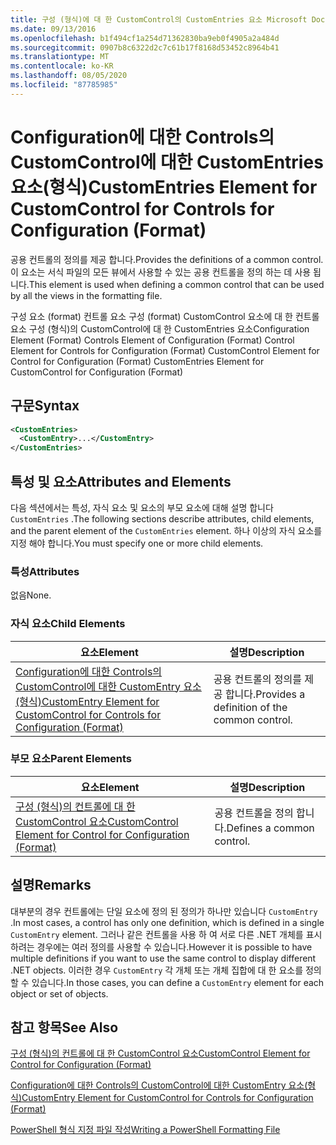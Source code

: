 ```yaml
---
title: 구성 (형식)에 대 한 CustomControl의 CustomEntries 요소 Microsoft Docs
ms.date: 09/13/2016
ms.openlocfilehash: b1f494cf1a254d71362830ba9eb0f4905a2a484d
ms.sourcegitcommit: 0907b8c6322d2c7c61b17f8168d53452c8964b41
ms.translationtype: MT
ms.contentlocale: ko-KR
ms.lasthandoff: 08/05/2020
ms.locfileid: "87785985"
---
```

# <a name="customentries-element-for-customcontrol-for-controls-for-configuration-format"></a><span data-ttu-id="56763-102">Configuration에 대한 Controls의 CustomControl에 대한 CustomEntries 요소(형식)</span><span class="sxs-lookup"><span data-stu-id="56763-102">CustomEntries Element for CustomControl for Controls for Configuration (Format)</span></span>

<span data-ttu-id="56763-103">공용 컨트롤의 정의를 제공 합니다.</span><span class="sxs-lookup"><span data-stu-id="56763-103">Provides the definitions of a common control.</span></span> <span data-ttu-id="56763-104">이 요소는 서식 파일의 모든 뷰에서 사용할 수 있는 공용 컨트롤을 정의 하는 데 사용 됩니다.</span><span class="sxs-lookup"><span data-stu-id="56763-104">This element is used when defining a common control that can be used by all the views in the formatting file.</span></span>

<span data-ttu-id="56763-105">구성 요소 (format) 컨트롤 요소 구성 (format) CustomControl 요소에 대 한 컨트롤 요소 구성 (형식)의 CustomControl에 대 한 CustomEntries 요소</span><span class="sxs-lookup"><span data-stu-id="56763-105">Configuration Element (Format) Controls Element of Configuration (Format) Control Element for Controls for Configuration (Format) CustomControl Element for Control for Configuration (Format) CustomEntries Element for CustomControl for Configuration (Format)</span></span>

## <a name="syntax"></a><span data-ttu-id="56763-106">구문</span><span class="sxs-lookup"><span data-stu-id="56763-106">Syntax</span></span>

```xml
<CustomEntries>
  <CustomEntry>...</CustomEntry>
</CustomEntries>

```

## <a name="attributes-and-elements"></a><span data-ttu-id="56763-107">특성 및 요소</span><span class="sxs-lookup"><span data-stu-id="56763-107">Attributes and Elements</span></span>

<span data-ttu-id="56763-108">다음 섹션에서는 특성, 자식 요소 및 요소의 부모 요소에 대해 설명 합니다 `CustomEntries` .</span><span class="sxs-lookup"><span data-stu-id="56763-108">The following sections describe attributes, child elements, and the parent element of the `CustomEntries` element.</span></span> <span data-ttu-id="56763-109">하나 이상의 자식 요소를 지정 해야 합니다.</span><span class="sxs-lookup"><span data-stu-id="56763-109">You must specify one or more child elements.</span></span>

### <a name="attributes"></a><span data-ttu-id="56763-110">특성</span><span class="sxs-lookup"><span data-stu-id="56763-110">Attributes</span></span>

<span data-ttu-id="56763-111">없음</span><span class="sxs-lookup"><span data-stu-id="56763-111">None.</span></span>

### <a name="child-elements"></a><span data-ttu-id="56763-112">자식 요소</span><span class="sxs-lookup"><span data-stu-id="56763-112">Child Elements</span></span>

|<span data-ttu-id="56763-113">요소</span><span class="sxs-lookup"><span data-stu-id="56763-113">Element</span></span>|<span data-ttu-id="56763-114">설명</span><span class="sxs-lookup"><span data-stu-id="56763-114">Description</span></span>|
|-------------|-----------------|
|[<span data-ttu-id="56763-115">Configuration에 대한 Controls의 CustomControl에 대한 CustomEntry 요소(형식)</span><span class="sxs-lookup"><span data-stu-id="56763-115">CustomEntry Element for CustomControl for Controls for Configuration (Format)</span></span>](./customentry-element-for-customcontrol-for-controls-for-configuration-format.md)|<span data-ttu-id="56763-116">공용 컨트롤의 정의를 제공 합니다.</span><span class="sxs-lookup"><span data-stu-id="56763-116">Provides a definition of the common control.</span></span>|

### <a name="parent-elements"></a><span data-ttu-id="56763-117">부모 요소</span><span class="sxs-lookup"><span data-stu-id="56763-117">Parent Elements</span></span>

|<span data-ttu-id="56763-118">요소</span><span class="sxs-lookup"><span data-stu-id="56763-118">Element</span></span>|<span data-ttu-id="56763-119">설명</span><span class="sxs-lookup"><span data-stu-id="56763-119">Description</span></span>|
|-------------|-----------------|
|[<span data-ttu-id="56763-120">구성 (형식)의 컨트롤에 대 한 CustomControl 요소</span><span class="sxs-lookup"><span data-stu-id="56763-120">CustomControl Element for Control for Configuration (Format)</span></span>](./customcontrol-element-for-control-for-controls-for-configuration-format.md)|<span data-ttu-id="56763-121">공용 컨트롤을 정의 합니다.</span><span class="sxs-lookup"><span data-stu-id="56763-121">Defines a common control.</span></span>|

## <a name="remarks"></a><span data-ttu-id="56763-122">설명</span><span class="sxs-lookup"><span data-stu-id="56763-122">Remarks</span></span>

<span data-ttu-id="56763-123">대부분의 경우 컨트롤에는 단일 요소에 정의 된 정의가 하나만 있습니다 `CustomEntry` .</span><span class="sxs-lookup"><span data-stu-id="56763-123">In most cases, a control has only one definition, which is defined in a single `CustomEntry` element.</span></span> <span data-ttu-id="56763-124">그러나 같은 컨트롤을 사용 하 여 서로 다른 .NET 개체를 표시 하려는 경우에는 여러 정의를 사용할 수 있습니다.</span><span class="sxs-lookup"><span data-stu-id="56763-124">However it is possible to have multiple definitions if you want to use the same control to display different .NET objects.</span></span> <span data-ttu-id="56763-125">이러한 경우 `CustomEntry` 각 개체 또는 개체 집합에 대 한 요소를 정의할 수 있습니다.</span><span class="sxs-lookup"><span data-stu-id="56763-125">In those cases, you can define a `CustomEntry` element for each object or set of objects.</span></span>

## <a name="see-also"></a><span data-ttu-id="56763-126">참고 항목</span><span class="sxs-lookup"><span data-stu-id="56763-126">See Also</span></span>

[<span data-ttu-id="56763-127">구성 (형식)의 컨트롤에 대 한 CustomControl 요소</span><span class="sxs-lookup"><span data-stu-id="56763-127">CustomControl Element for Control for Configuration (Format)</span></span>](./customcontrol-element-for-control-for-controls-for-configuration-format.md)

[<span data-ttu-id="56763-128">Configuration에 대한 Controls의 CustomControl에 대한 CustomEntry 요소(형식)</span><span class="sxs-lookup"><span data-stu-id="56763-128">CustomEntry Element for CustomControl for Controls for Configuration (Format)</span></span>](./customentry-element-for-customcontrol-for-controls-for-configuration-format.md)

[<span data-ttu-id="56763-129">PowerShell 형식 지정 파일 작성</span><span class="sxs-lookup"><span data-stu-id="56763-129">Writing a PowerShell Formatting File</span></span>](./writing-a-powershell-formatting-file.md)
